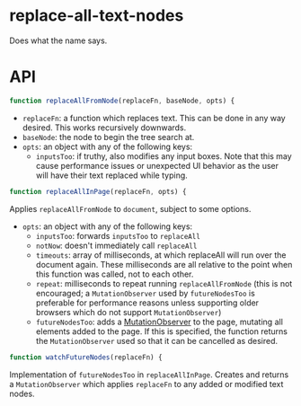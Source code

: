 replace-all-text-nodes
======================

Does what the name says.

# API

```javascript
function replaceAllFromNode(replaceFn, baseNode, opts) {
```
- `replaceFn`: a function which replaces text. This can be done in any way desired. This works recursively downwards.
- `baseNode`: the node to begin the tree search at.
- `opts`: an object with any of the following keys:
  - `inputsToo`: if truthy, also modifies any input boxes. Note that this may cause performance issues or unexpected UI behavior as the user will have their text replaced while typing.

```javascript
function replaceAllInPage(replaceFn, opts) {
```
Applies `replaceAllFromNode` to `document`, subject to some options.
- `opts`: an object with any of the following keys:
  - `inputsToo`: forwards `inputsToo` to `replaceAll`
  - `notNow`: doesn't immediately call `replaceAll`
  - `timeouts`: array of milliseconds, at which replaceAll will run over the document again. These milliseconds are all relative to the point when this function was called, not to each other.
  - `repeat`: milliseconds to repeat running `replaceAllFromNode` (this is not encouraged; a `MutationObserver` used by `futureNodesToo` is preferable for performance reasons unless supporting older browsers which do not support `MutationObserver`)
  - `futureNodesToo`: adds a [MutationObserver](https://developer.mozilla.org/en-US/docs/Web/API/MutationObserver) to the page, mutating all elements added to the page. If this is specified, the function returns the `MutationObserver` used so that it can be cancelled as desired.

```javascript
function watchFutureNodes(replaceFn) {
```
Implementation of `futureNodesToo` in `replaceAllInPage`. Creates and returns a `MutationObserver` which applies `replaceFn` to any added or modified text nodes.
